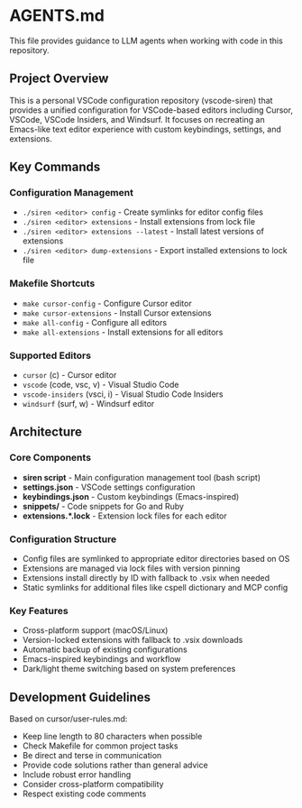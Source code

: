 # AGENTS.md

This file provides guidance to LLM agents when working with code in this
repository.

## Project Overview

This is a personal VSCode configuration repository (vscode-siren) that provides
a unified configuration for VSCode-based editors including Cursor, VSCode,
VSCode Insiders, and Windsurf. It focuses on recreating an Emacs-like text
editor experience with custom keybindings, settings, and extensions.

## Key Commands

### Configuration Management

- `./siren <editor> config` - Create symlinks for editor config files
- `./siren <editor> extensions` - Install extensions from lock file
- `./siren <editor> extensions --latest` - Install latest versions of extensions
- `./siren <editor> dump-extensions` - Export installed extensions to lock file

### Makefile Shortcuts

- `make cursor-config` - Configure Cursor editor
- `make cursor-extensions` - Install Cursor extensions
- `make all-config` - Configure all editors
- `make all-extensions` - Install extensions for all editors

### Supported Editors

- `cursor` (c) - Cursor editor
- `vscode` (code, vsc, v) - Visual Studio Code
- `vscode-insiders` (vsci, i) - Visual Studio Code Insiders
- `windsurf` (surf, w) - Windsurf editor

## Architecture

### Core Components

- **siren script** - Main configuration management tool (bash script)
- **settings.json** - VSCode settings configuration
- **keybindings.json** - Custom keybindings (Emacs-inspired)
- **snippets/** - Code snippets for Go and Ruby
- **extensions.*.lock** - Extension lock files for each editor

### Configuration Structure

- Config files are symlinked to appropriate editor directories based on OS
- Extensions are managed via lock files with version pinning
- Extensions install directly by ID with fallback to .vsix when needed
- Static symlinks for additional files like cspell dictionary and MCP config

### Key Features

- Cross-platform support (macOS/Linux)
- Version-locked extensions with fallback to .vsix downloads
- Automatic backup of existing configurations
- Emacs-inspired keybindings and workflow
- Dark/light theme switching based on system preferences

## Development Guidelines

Based on cursor/user-rules.md:

- Keep line length to 80 characters when possible
- Check Makefile for common project tasks
- Be direct and terse in communication
- Provide code solutions rather than general advice
- Include robust error handling
- Consider cross-platform compatibility
- Respect existing code comments
